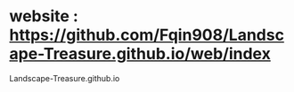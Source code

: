 # website : https://github.com/Fqin908/Landscape-Treasure.github.io/web/index
Landscape-Treasure.github.io
